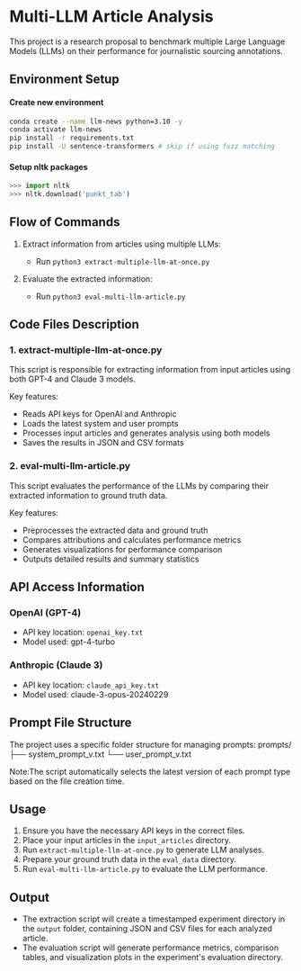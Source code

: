 # Multi-LLM Article Analysis

This project is a research proposal to benchmark multiple Large Language Models (LLMs) on their performance for journalistic sourcing annotations.

## Environment Setup

#### Create new environment 
```bash
conda create --name llm-news python=3.10 -y
conda activate llm-news
pip install -r requirements.txt
pip install -U sentence-transformers # skip if using fuzz matching
```

#### Setup nltk packages 
```python
>>> import nltk
>>> nltk.download('punkt_tab')
```

## Flow of Commands

1. Extract information from articles using multiple LLMs:
   - Run `python3 extract-multiple-llm-at-once.py`

2. Evaluate the extracted information:
   - Run `python3 eval-multi-llm-article.py`

## Code Files Description

### 1. extract-multiple-llm-at-once.py

This script is responsible for extracting information from input articles using both GPT-4 and Claude 3 models.

Key features:
- Reads API keys for OpenAI and Anthropic
- Loads the latest system and user prompts
- Processes input articles and generates analysis using both models
- Saves the results in JSON and CSV formats


### 2. eval-multi-llm-article.py

This script evaluates the performance of the LLMs by comparing their extracted information to ground truth data.

Key features:
- Preprocesses the extracted data and ground truth
- Compares attributions and calculates performance metrics
- Generates visualizations for performance comparison
- Outputs detailed results and summary statistics

## API Access Information

### OpenAI (GPT-4)
- API key location: `openai_key.txt`
- Model used: gpt-4-turbo

### Anthropic (Claude 3)
- API key location: `claude_api_key.txt`
- Model used: claude-3-opus-20240229

## Prompt File Structure

The project uses a specific folder structure for managing prompts:
prompts/
├── system_prompt_v.txt
└── user_prompt_v.txt

Note:The script automatically selects the latest version of each prompt type based on the file creation time.

## Usage

1. Ensure you have the necessary API keys in the correct files.
2. Place your input articles in the `input_articles` directory.
3. Run `extract-multiple-llm-at-once.py` to generate LLM analyses.
4. Prepare your ground truth data in the `eval_data` directory.
5. Run `eval-multi-llm-article.py` to evaluate the LLM performance.

## Output

- The extraction script will create a timestamped experiment directory in the `output` folder, containing JSON and CSV files for each analyzed article.
- The evaluation script will generate performance metrics, comparison tables, and visualization plots in the experiment's evaluation directory.
